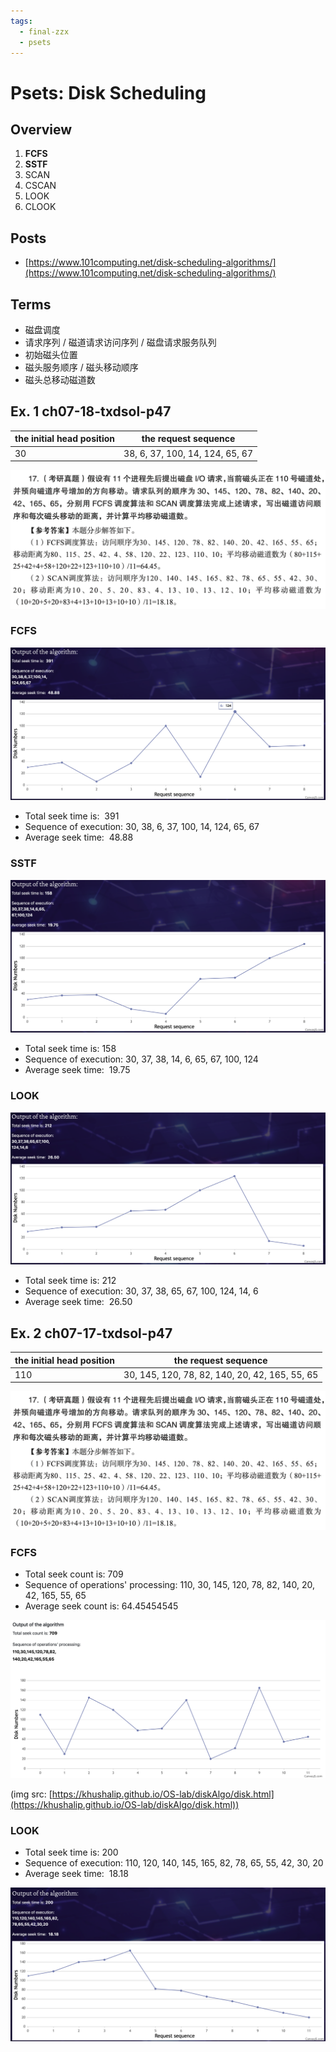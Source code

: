```yaml
---
tags:
  - final-zzx
  - psets
---
```


# Psets: Disk Scheduling

## Overview

1. **FCFS**
2. **SSTF**
3. SCAN
4. CSCAN
5. LOOK
6. CLOOK

## Posts

- [https://www.101computing.net/disk-scheduling-algorithms/](https://www.101computing.net/disk-scheduling-algorithms/)

## Terms

- 磁盘调度
- 请求序列 / 磁道请求访问序列 / 磁盘请求服务队列
- 初始磁头位置
- 磁头服务顺序 / 磁头移动顺序
- 磁头总移动磁道数

## Ex. 1 ch07-18-txdsol-p47

| the initial head position | the request sequence            |
| ------------------------- | ------------------------------- |
| 30                        | 38, 6, 37, 100, 14, 124, 65, 67 |

![](assets/ch07-17-txdsol-p47.png)

### FCFS

![](assets/Pasted%20image%2020250531143613.png)

- Total seek time is:  391
- Sequence of execution: 30, 38, 6, 37, 100, 14, 124, 65, 67
- Average seek time:  48.88

### SSTF

![](assets/Pasted%20image%2020250531143806.png)

- Total seek time is: 158
- Sequence of execution: 30, 37, 38, 14, 6, 65, 67, 100, 124
- Average seek time:  19.75

### LOOK

![](assets/Pasted%20image%2020250531144224.png)

- Total seek time is: 212
- Sequence of execution: 30, 37, 38, 65, 67, 100, 124, 14, 6
- Average seek time:  26.50

## Ex. 2 ch07-17-txdsol-p47

| the initial head position | the request sequence                           |
| ------------------------- | ---------------------------------------------- |
| 110                       | 30, 145, 120, 78, 82, 140, 20, 42, 165, 55, 65 |

![](assets/ch07-17-txdsol-p47.png)

### FCFS

- Total seek count is: 709
- Sequence of operations' processing: 110, 30, 145, 120, 78, 82, 140, 20, 42, 165, 55, 65
- Average seek count is: 64.45454545

![](assets/Pasted%20image%2020250531145208.png)

(img src: [https://khushalip.github.io/OS-lab/diskAlgo/disk.html](https://khushalip.github.io/OS-lab/diskAlgo/disk.html))

### LOOK

- Total seek time is: 200
- Sequence of execution: 110, 120, 140, 145, 165, 82, 78, 65, 55, 42, 30, 20
- Average seek time:  18.18

![](assets/Pasted%20image%2020250531144939.png)


